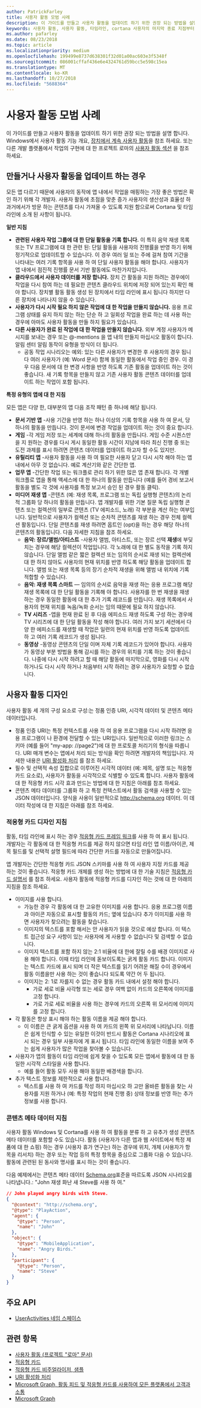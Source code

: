 ```yaml
---
author: PatrickFarley
title: 사용자 활동 모범 사례
description: 이 가이드를 만들고 사용자 활동을 업데이트 하기 위한 권장 되는 방법을 설명 합니다.
keywords: 사용자 활동, 사용자 활동, 타임라인, cortana 사용자의 마지막 종료 지점부터 시작, cortana 내 마지막 종료 지점부터 시작, 프로젝트 로마
ms.author: pafarley
ms.date: 08/23/2018
ms.topic: article
ms.localizationpriority: medium
ms.openlocfilehash: 199499e8737d638301f32d01a00ac603e3f5348f
ms.sourcegitcommit: 086001cffaf436e6e4324761d59bcc5e598c15ea
ms.translationtype: MT
ms.contentlocale: ko-KR
ms.lasthandoff: 10/27/2018
ms.locfileid: "5688364"
---
```

# <a name="user-activities-best-practices"></a>사용자 활동 모범 사례

이 가이드를 만들고 사용자 활동을 업데이트 하기 위한 권장 되는 방법을 설명 합니다. Windows에서 사용자 활동 기능 개요, [장치에서 계속 사용자 활동](https://docs.microsoft.com/windows/uwp/launch-resume/useractivities)을 참조 하세요. 또는 다른 개발 플랫폼에서 작업의 구현에 대 한 프로젝트 로마의 [사용자 활동 섹션](https://docs.microsoft.com/windows/project-rome/user-activities/) 을 참조 하세요.

## <a name="when-to-create-or-update-user-activities"></a>만들거나 사용자 활동을 업데이트 하는 경우

모든 앱 다르기 때문에 사용자의 동작에 앱 내에서 작업을 매핑하는 가장 좋은 방법은 확인 하기 위해 각 개발자. 사용자 활동에 초점을 맞춘 증가 사용자의 생산성과 효율성 하 과거에서가 방문 하는 콘텐츠를 다시 가져올 수 있도록 지원 함으로써 Cortana 및 타임 라인에 소개 된 사항이 됩니다.

**일반 지침**

* **관련된 사용자 작업 그룹에 대 한 단일 활동을 기록 합니다.** 이 특히 음악 재생 목록 또는 TV 프로그램에 대 한 관련 된: 단일 활동을 사용자의 진행률을 반영 하기 위해 정기적으로 업데이트할 수 있습니다. 이 경우 여러 일 또는 주에 걸쳐 참여 기간을 나타내는 여러 기록 항목을 사용 하 여 단일 사용자 활동을 해야 합니다. 사용자가 앱 내에서 점진적 진행률 문서 기반 활동에도 마찬가지입니다.
* **클라우드에서 사용자 데이터를 저장 합니다.** 장치 간 활동을 지원 하려는 경우에이 작업을 다시 참여 하는 데 필요한 콘텐츠 클라우드 위치에 저장 되어 있는지 확인 해야 합니다. 장치별 활동 활동 생성 된 장치에서 타임 라인에 표시 됩니다 하지만 다른 장치에 나타나지 않을 수 있습니다.
* **사용자가 다시 시작 필요 하지 않은 작업에 대 한 작업을 만들지 않습니다.** 응용 프로그램 상태를 유지 하지 않는 하는 단순 하 고 일회성 작업을 완료 하는 데 사용 하는 경우에 아마도 사용자 활동을 만들 하지 필요가 있습니다.
* **다른 사용자가 완료 된 작업에 대 한 작업을 만들지 않습니다.** 외부 계정 사용자가 메시지를 보내는 경우 또는 @-mentions 을 앱 내의 만들지 마십시오 활동이 합니다. 알림 센터 알림 동작이 유형을 방식이 더 됩니다.
  * 공동 작업 시나리오는 예외: 있는 다른 사용자가 변경한 후 사용자의 경우 됩니다 여러 사용자가 (예: Word 문서) 함께 동일한 활동에서 작업 중인 경우. 이 경우 다음 문서에 대 한 변경 사항을 반영 하도록 기존 활동을 업데이트 하는 것이 좋습니다. 새 기록 항목을 만들지 않고 기존 사용자 활동 콘텐츠 데이터를 업데이트 하는 작업이 포함 됩니다.

**특정 유형의 앱에 대 한 지침**

모든 앱은 다양 한, 대부분의 앱 다음 조작 패턴 중 하나에 해당 됩니다.
* **문서 기반 앱** -사용 기간을 반영 하는 하나 이상의 기록 항목을 사용 하 여 문서, 당 하나의 활동을 만듭니다. 것이 문서에 변경 작업을 업데이트 하는 것이 중요 합니다.
* **게임** -각 게임 저장 또는 세계에 대해 하나의 활동을 만듭니다. 게임 수준 시퀀스만을 지 원하는 경우를 다시 게시 동일한 활동 시간이 지남에 따라 최신 진행 중 또는 도전 과제를 표시 하려면 콘텐츠 데이터를 업데이트 하고자 할 수도 있지만.
* **유틸리티 앱** -사용자 활동을 사용 하 여 필요한 사용자 닫고 다시 시작 해야 하는 앱 내에서 아무 것 없습니다. 예로 계산기와 같은 간단한 앱.
* **업무 앱** -간단한 작업 또는 워크플로 관리 하기 위한 많은 앱 존재 합니다. 각 개별 워크플로 앱을 통해 액세스에 대 한 하나의 활동을 만듭니다 (예를 들어 경비 보고서 활동을 별도 각 것에 사용자를 특정 보고서 승인 된 경우 활동 클릭).
* **미디어 재생 앱** -콘텐츠 (예: 재생 목록, 프로그램 또는 독립 실행형 콘텐츠)의 논리적 그룹화 당 하나의 활동을 만듭니다. 앱 개발자를 위한 기본 질문 독립 실행형 콘텐츠 또는 컬렉션의 일부로 콘텐츠 (TV 에피소드, 노래) 각 부분을 계산 하는 여부입니다. 일반적으로 사용자가 컬렉션 또는 순차적 콘텐츠를 재생 하는 경우 전체 컬렉션 활동입니다. 단일 콘텐츠를 재생 하려면 옵트인 (opt)을 하는 경우 해당 하나의 콘텐츠의 활동입니다. 다음 자세한 지침을 참조 하세요.
  * **음악: 장르/앨범/아티스트** -사용자 앨범, 아티스트, 또는 장르 선택 **재생**에 부딪치는 경우에 해당 컬렉션이 작업입니다. 각 노래에 대 한 별도 동작을 기록 하지 않습니다. 단일 앨범 같은 짧은 컬렉션 또는 임의의 순서로 재생 되는 컬렉션에 대 한 하지 않아도 사용자의 현재 위치를 반영 하도록 해당 활동을 업데이트 합니다. 앨범 또는 재생 목록 등의 장기 순차적 재생을 위해 앨범 내 위치에 기록 적합할 수 있습니다.
  * **음악: 재생 목록 스마트** — 임의의 순서로 음악을 재생 하는 응용 프로그램 해당 재생 목록에 대 한 단일 활동을 기록해 야 합니다. 사용자를 한 번 재생을 재생 하는 경우 동일한 활동에 대 한 추가 기록 레코드를 만듭니다. 재생 목록에서 사용자의 현재 위치를 녹음/녹화 순서는 임의 때문에 필요 하지 않습니다.
  * **TV 시리즈** -앱을 현재 완료 된 후 다음 에피소드 재생 하도록 구성 하는 경우에 TV 시리즈에 대 한 단일 활동을 작성 해야 합니다. 여러 가지 보기 세션에서 다양 한 에피소드를 재생할 때 작업은 일련의 현재 위치를 반영 하도록 업데이트 하 고 여러 기록 레코드가 생성 됩니다.
  * **동영상** -동영상 콘텐츠의 단일 이며 자체 기록 레코드가 있어야 합니다. 사용자가 동영상 부분 방법을 통해 감시를 하는 경우의 위치를 기록 하는 것이 좋습니다. 나중에 다시 시작 하려고 할 때 해당 활동에 마지막으로, 영화를 다시 시작 하거나도 다시 시작 하거나 처음부터 시작 하려는 경우 사용자가 요청할 수 없습니다.

## <a name="user-activity-design"></a>사용자 활동 디자인

사용자 활동 세 개의 구성 요소로 구성:는 정품 인증 URI, 시각적 데이터 및 콘텐츠 메타 데이터입니다.
* 정품 인증 URI는 특정 컨텍스트를 사용 하 여 응용 프로그램을 다시 시작 하려면 응용 프로그램이 나 환경에 전달할 수 있는 URI입니다. 일반적으로 이러한 링크는 스키마 (예를 들어 "my-app: //page2")에 대 한 프로토콜 처리기의 형식을 따릅니다. URI 매개 변수는 앱에서 처리 되는 방식을 확인 하려면 개발자의 책임입니다. 자세한 내용은 [URI 활성화 처리](https://docs.microsoft.com/windows/uwp/launch-resume/handle-uri-activation) 를 참조 하세요.
* 필수 및 선택적 속성 집합으로 이루어진 시각적 데이터 (예: 제목, 설명 또는 적응형 카드 요소로), 사용자가 활동을 시각적으로 식별할 수 있도록 합니다. 사용자 활동에 대 한 적응형 카드 시각 효과 만드는 방법에 대 한 지침은 아래를 참조 하세요.
* 콘텐츠 메타 데이터를 그룹화 하 고 특정 컨텍스트에서 활동 검색을 사용할 수 있는 JSON 데이터입니다. 양식을 사용이 일반적으로 http://schema.org 데이터. 이 데이터 작성에 대 한 지침은 아래를 참조 하세요.

### <a name="adaptive-card-design-guidelines"></a>적응형 카드 디자인 지침

활동, 타임 라인에 표시 하는 경우 [적응형 카드 프레임 워크](https://docs.microsoft.com/adaptive-cards/)를 사용 하 여 표시 됩니다. 개발자는 각 활동에 대 한 적응형 카드를 제공 하지 않으면 타임 라인 앱 이름/아이콘, 제목 필드를 및 선택적 설명 필드에 따라 간단한 카드를 자동으로 만들어집니다. 

앱 개발자는 간단한 적응형 카드 JSON 스키마를 사용 하 여 사용자 지정 카드를 제공 하는 것이 좋습니다. 적응형 카드 개체를 생성 하는 방법에 대 한 기술 지침은 [적응형 카드 설명서](https://docs.microsoft.com/adaptive-cards/authoring-cards/getting-started) 를 참조 하세요. 사용자 활동에 적응형 카드를 디자인 하는 것에 대 한 아래의 지침을 참조 하세요.
* 이미지를 사용 합니다.
  * 가능한 경우 각 활동에 대 한 고유한 이미지를 사용 합니다. 응용 프로그램 이름과 아이콘 자동으로 표시할 활동의 카드; 옆에 있습니다 추가 이미지를 사용 하면 사용자가 찾으려는 활동을 찾습니다.
  * 이미지의 텍스트를 포함 해서는 안 사용자가 읽을 것으로 예상 합니다. 이 텍스트 접근성 요구 사항이 있는 사용자에 게 사용할 수 없습니다 및 검색할 수 없습니다.
  * 이미지 텍스트를 포함 하지 않는 2:1 비율에 대 한에 잘릴 수를 배경 이미지로 사용 해야 합니다. 이때 타임 라인에 돋보이도록는 굵게 활동 카드 합니다. 이미지는 텍스트 카드에 표시 되며 더 작은 텍스트를 읽기 어려운 해질 수이 경우에서 활동 이름을만 사용 하는 것이 좋습니다 되도록 약간 어 두 됩니다.
  * 이미지는 2: 1로 자를지 수 없는 경우 활동 카드 내에서 설정 해야 합니다.  
    * 가로 세로 비율 사각형 또는 세로 경우 여백 없이 카드의 오른쪽에 이미지를 고정 합니다.
    * 가로 가로 세로 비율을 사용 하는 경우에 카드의 오른쪽 위 모서리에 이미지를 고정 합니다.
* 각 활동은 항상 표시 해야 하는 활동 이름을 제공 해야 합니다.
  * 이 이름은 큰 굵게 옵션을 사용 하 여 카드의 왼쪽 위 모서리에 나타납니다. 이름은 쉽게 인식할 수 있는 유일한 이것이 반드시 활동은 Cortana 시나리오에 표시 되는 경우 일부 사용자에 게 표시 됩니다. 타임 라인에 동일한 이름을 보여 주는 쉽게 사용자가 많은 작업을 찾아볼 수 있습니다.
* 사용자가 앱의 활동이 타임 라인에 쉽게 찾을 수 있도록 모든 앱에서 활동에 대 한 동일한 시각적 스타일을 사용 합니다.
  * 예를 들어 활동 모두 사용 해야 동일한 배경색을 합니다.
* 추가 텍스트 정보를 제한적으로 사용 합니다. 
  * 텍스트를 사용 하 여 카드를 작성 하지 마십시오 하 고만 올바른 활동을 찾는 사용자를 지원 하거나 (예: 특정 작업의 현재 진행 중) 상태 정보를 반영 하는 추가 정보를 사용 합니다.

### <a name="content-metadata-guidelines"></a>콘텐츠 메타 데이터 지침

사용자 활동 Windows 및 Cortana를 사용 하 여 활동을 분류 하 고 유추가 생성 콘텐츠 메타 데이터를 포함할 수도 있습니다. 활동 (사용자가 다른 앱과 웹 사이트에서 특정 제품에 대 한 쇼핑) 하는 경우 (사용자 휴가 연구는) 하는 경우에 위치, 개체 (사용자가 항목을 리서치) 하는 경우 또는 작업 등의 특정 항목을 중심으로 그룹화 다음 수 있습니다. 활동에 관련된 된 동사와 명사를 표시 하는 것이 좋습니다. 

다음 예제에서는 콘텐츠 메타 데이터 [Schema.org](https://schema.org/)표준을 따르도록 JSON 시나리오를 나타냅니다.: "John 재생 화난 새 Steve를 사용 하 여."

```json
// John played angry birds with Steve.
{
  "@context": "http://schema.org",
  "@type": "PlayAction",
  "agent": {
    "@type": "Person",
    "name": "John"
  },
  "object": {
    "@type": "MobileApplication",
    "name": "Angry Birds."
  },
  "participant": {
    "@type": "Person",
    "name": "Steve"
  }
}
```

## <a name="key-apis"></a>주요 API

* [UserActivities 네임 스페이스](https://docs.microsoft.com/uwp/api/windows.applicationmodel.useractivities)

## <a name="related-topics"></a>관련 항목

* [사용자 활동 (프로젝트 "로마" 문서)](https://docs.microsoft.com/windows/project-rome/user-activities/)
* [적응형 카드](https://docs.microsoft.com/adaptive-cards/)
* [적응형 카드 비주얼라이저, 샘플](http://adaptivecards.io/)
* [URI 활성화 처리](https://docs.microsoft.com/windows/uwp/launch-resume/handle-uri-activation)
* [Microsoft Graph, 활동 피드 및 적응형 카드를 사용하여 모든 플랫폼에서 고객과 소통](https://channel9.msdn.com/Events/Connect/2017/B111)
* [Microsoft Graph](https://developer.microsoft.com/graph/)
